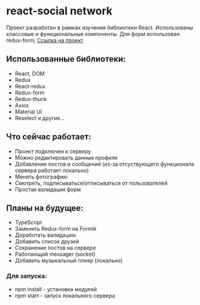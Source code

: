 # react-social network

Проект разработан в рамках изучения библиотеки React. Использованы классовые и функциональные компоненты. Для форм использован redux-form; 
[Ссылка на проект](https://origin5665.github.io/react-social-network)
## Использованные библиотеки:
- React, DOM
- Redux
- React-redux
- Redux-form
- Redux-thunk
- Axios
- Material UI
- Reselect
  и другие...
## Что сейчас работает:
- Проект подключен к серверу
- Можно редактировать данные профиля
- Добавление постов и сообщений (из-за отсуствующего функционала сервера работает локально)
- Менять фотографию
- Смотреть, подписываться/отписываться от пользователей
- Простая валидация форм
## Планы на будущее:
- TypeScript
- Заменить Redux-form на Formik
- Доработать валидацию
- Добавить список друзей
- Сохранение постов на сервере
- Работающий messager (socket)
- Добавить музыкальный плеер (локально)
### Для запуска:

-  npm install - установка модулей
-  npm start - запуск локального сервера
